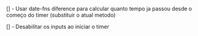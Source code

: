 [] - Usar date-fns diference para calcular quanto tempo ja passou desde o começo do timer (substituir o atual metodo)

[] - Desabilitar os inputs ao iniciar o timer
